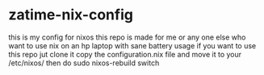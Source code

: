 # zatime-nix-config
this is my config for nixos
this repo is made for me or any one else who want to use nix on an hp laptop with sane battery usage 
if you want to use this repo jut clone it copy the configuration.nix file and move it to your /etc/nixos/
then do sudo nixos-rebuild switch
